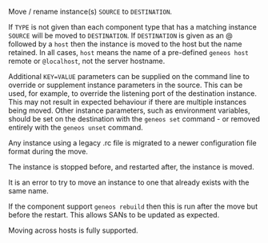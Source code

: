 Move / rename instance(s) `SOURCE` to `DESTINATION`.

If `TYPE` is not given than each component type that has a matching instance `SOURCE` will be moved to `DESTINATION`. If `DESTINATION` is given as an @ followed by a `host` then the instance is moved to the host but the name retained. In all cases, `host` means the name of a pre-defined `geneos host` remote or `@localhost`, not the server hostname.

Additional `KEY=VALUE` parameters can be supplied on the command line to override or supplement instance parameters in the source. This can be used, for example, to override the listening port of the destination instance. This may not result in expected behaviour if there are multiple instances being moved. Other instance parameters, such as environment variables, should be set on the destination with the `geneos set` command - or removed entirely with the `geneos unset` command.

Any instance using a legacy .rc file is migrated to a newer configuration file format during the move.

The instance is stopped before, and restarted after, the instance is moved.
 
It is an error to try to move an instance to one that already exists with the same name.

If the component support `geneos rebuild` then this is run after the move but before the restart. This allows SANs to be updated as expected.

Moving across hosts is fully supported.
